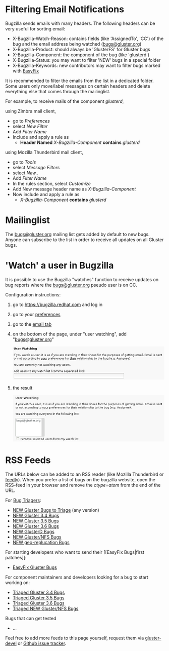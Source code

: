 # Filtering Email Notifications
Bugzilla sends emails with many headers. The following headers can be very useful for sorting email:
* X-Bugzilla-Watch-Reason: contains fields (like 'AssignedTo', 'CC') of the bug and the email address being watched (bugs@gluster.org)
* X-Bugzilla-Product: should always be 'GlusterFS' for Gluster bugs
* X-Bugzilla-Component: the component of the bug (like 'glusterd')
* X-Bugzilla-Status: you may want to filter 'NEW' bugs in a special folder
* X-Bugzilla-Keywords: new contributors may want to filter bugs marked with [EasyFix](http://docs.gluster.org/en/latest/Developer-guide/Easy-Fix-Bugs)

It is recommended to filter the emails from the list in a dedicated folder. Some users only move/label messages on certain headers and delete everything else that comes through the mailinglist.

For example, to receive mails of the component *glusterd*,

using Zimbra mail client,
* go to *Preferences*
* select *New Filter*
* Add *Filter Name*
* Include and apply a rule as
   * **Header Named** _X-Bugzilla-Component_ **contains** _glusterd_

using Mozilla Thunderbird mail client,
* go to *Tools*
* select *Message Filters*
* select *New..*
* Add *Filter Name*
* In the rules section, select *Customize*
* Add New message header name as *X-Bugzilla-Component*
* Now include and apply a rule as
   * _X-Bugzilla-Component_ **contains** _glusterd_


# Mailinglist
The [bugs@gluster.org](http://gluster.org/mailman/listinfo/bugs) mailing list gets added by default to new bugs. Anyone can subscribe to the list in order to receive all updates on all Gluster bugs.

# 'Watch' a user in Bugzilla
It is possible to use the Bugzilla "watches" function to receive updates on bug reports where the bugs@gluster.org pseudo user is on CC.

Configuration instructions:

1. go to https://bugzilla.redhat.com and log in

2. go to your [preferences](https://bugzilla.redhat.com/userprefs.cgi)

3. go to the [email tab](https://bugzilla.redhat.com/userprefs.cgi?tab=email)

4. on the bottom of the page, under "user watching", add "bugs@gluster.org"

    ![alt text](../images/Bugzilla-watching.png "Bugzilla-watching")

5. the result

   ![alt text](../images/Bugzilla-watching_bugs@gluster.org.png "Bugzilla-watching_bugs@gluster.org")

# RSS Feeds
The URLs below can be added to an RSS reader (like Mozilla Thunderbird or [feedly](https://feedly.com)). When you prefer a list of bugs on the bugzilla website, open the RSS-feed in your browser and remove the *ctype=atom* from the end of the URL.

For [Bug Triagers](http://docs.gluster.org/en/latest/Contributors-Guide/Bug-Triage/):
* [NEW Gluster Bugs to Triage](http://goo.gl/llNxe9) (any version)
* [NEW Gluster 3.4 Bugs](http://goo.gl/QwF1cM)
* [NEW Gluster 3.5 Bugs](http://goo.gl/agtGd2)
* [NEW Gluster 3.6 Bugs](http://goo.gl/mta1s8)
* [NEW GlusterD Bugs](http://goo.gl/8H3NMV)
* [NEW Gluster/NFS Bugs](http://goo.gl/ZHKn3W)
* [NEW geo-replucation Bugs](http://goo.gl/1mKTCf)

For starting developers who want to send their [[EasyFix Bugs|first patches]]:
* [EasyFix Gluster Bugs](http://goo.gl/OpQwlv)

For component maintainers and developers looking for a bug to start working on:
* [Triaged Gluster 3.4 Bugs](http://goo.gl/R9347I)
* [Triaged Gluster 3.5 Bugs](http://goo.gl/hNHVnU)
* [Triaged Gluster 3.6 Bugs](http://goo.gl/O8qdZo)
* [Triaged NEW Gluster/NFS Bugs](http://goo.gl/MrHwb0)

Bugs that can get tested
* ...

Feel free to add more feeds to this page yourself, request them via [gluster-devel](gluster-devel@gluster.org) or [Github issue tracker](https://github.com/gluster/glusterdocs/issues).



